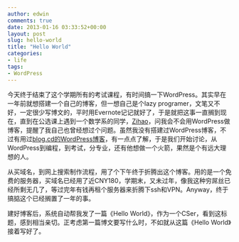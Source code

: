 ```yaml
---
author: edwin
comments: true
date: 2013-01-16 03:33:52+00:00
layout: post
slug: hello-world
title: "Hello World"
categories:
- life
tags:
- WordPress
---
```


今天终于结束了这个学期所有的考试课程，有时间搞一下WordPress。其实早在一年前就想搭建一个自己的博客，但一想自己是个lazy programer，文笔又不好，一定很少写博文的，平时用Evernote记记就好了，于是就把这事一直搁到现在，直到在公选课上遇到一个数学系的同学，[Zihao](http://www.zihaolucky.com)，问我会不会用WordPress做博客，提醒了我自己也曾经想过个问题。虽然我没有搭建过WordPress博客，不过有用过[blog.cd的WordPress博客](http://zhenzhong.blog.cd)，有一点点了解，于是我们开始讨论，从WordPress到编程，到考试，分专业，还有他想做一个火箭，果然是个有远大理想的人。

<!-- more -->

从买域名，到网上搜索制作流程，用了个下午终于折腾出这个博客。用的是一个免费的服务器，买域名已经用了近CNY180，学期末，又未过年，像我这种穷屌丝已经所剩无几了，等过完年有钱再租个服务器来折腾下ssh和VPN。Anyway，终于搞掂这个已经搁置了一年的事。

建好博客后，系统自动帮我发了一篇《Hello World》，作为一个CSer，看到这标题，感到相当亲切。正考虑第一篇博文要写什么时，不如就从这篇《Hello World》接着写好了。
